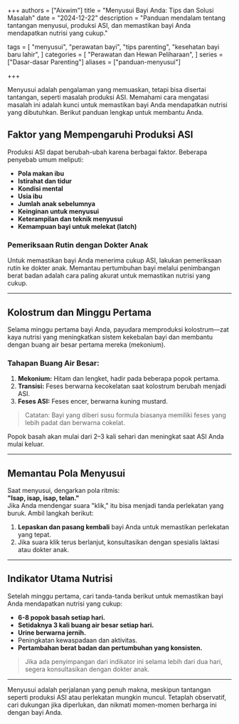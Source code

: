 +++
authors = ["Aixwim"]
title = "Menyusui Bayi Anda: Tips dan Solusi Masalah"
date = "2024-12-22"
description = "Panduan mendalam tentang tantangan menyusui, produksi ASI, dan memastikan bayi Anda mendapatkan nutrisi yang cukup."

tags = [
"menyusui",
"perawatan bayi",
"tips parenting",
"kesehatan bayi baru lahir",
]
categories = [
"Perawatan dan Hewan Peliharaan",
]
series = ["Dasar-dasar Parenting"]
aliases = ["panduan-menyusui"]

+++

Menyusui adalah pengalaman yang memuaskan, tetapi bisa disertai tantangan, seperti masalah produksi ASI. Memahami cara mengatasi masalah ini adalah kunci untuk memastikan bayi Anda mendapatkan nutrisi yang dibutuhkan. Berikut panduan lengkap untuk membantu Anda.

<!--more-->

## Faktor yang Mempengaruhi Produksi ASI  

Produksi ASI dapat berubah-ubah karena berbagai faktor. Beberapa penyebab umum meliputi:

- **Pola makan ibu**  
- **Istirahat dan tidur**  
- **Kondisi mental**  
- **Usia ibu**  
- **Jumlah anak sebelumnya**  
- **Keinginan untuk menyusui**  
- **Keterampilan dan teknik menyusui**  
- **Kemampuan bayi untuk melekat (latch)**  

### Pemeriksaan Rutin dengan Dokter Anak  

Untuk memastikan bayi Anda menerima cukup ASI, lakukan pemeriksaan rutin ke dokter anak. Memantau pertumbuhan bayi melalui penimbangan berat badan adalah cara paling akurat untuk memastikan nutrisi yang cukup.

---

## Kolostrum dan Minggu Pertama  

Selama minggu pertama bayi Anda, payudara memproduksi kolostrum—zat kaya nutrisi yang meningkatkan sistem kekebalan bayi dan membantu dengan buang air besar pertama mereka (mekonium).  

### Tahapan Buang Air Besar:  
1. **Mekonium:** Hitam dan lengket, hadir pada beberapa popok pertama.  
2. **Transisi:** Feses berwarna kecokelatan saat kolostrum berubah menjadi ASI.  
3. **Feses ASI:** Feses encer, berwarna kuning mustard.  

> Catatan: Bayi yang diberi susu formula biasanya memiliki feses yang lebih padat dan berwarna cokelat.  

Popok basah akan mulai dari 2–3 kali sehari dan meningkat saat ASI Anda mulai keluar.

---

## Memantau Pola Menyusui  

Saat menyusui, dengarkan pola ritmis:  
**"Isap, isap, isap, telan."**  
Jika Anda mendengar suara "klik," itu bisa menjadi tanda perlekatan yang buruk. Ambil langkah berikut:  

1. **Lepaskan dan pasang kembali** bayi Anda untuk memastikan perlekatan yang tepat.  
2. Jika suara klik terus berlanjut, konsultasikan dengan spesialis laktasi atau dokter anak.

---

## Indikator Utama Nutrisi  

Setelah minggu pertama, cari tanda-tanda berikut untuk memastikan bayi Anda mendapatkan nutrisi yang cukup:  

- **6-8 popok basah setiap hari.**  
- **Setidaknya 3 kali buang air besar setiap hari.**  
- **Urine berwarna jernih.**  
- Peningkatan kewaspadaan dan aktivitas.  
- **Pertambahan berat badan dan pertumbuhan yang konsisten.**  

> Jika ada penyimpangan dari indikator ini selama lebih dari dua hari, segera konsultasikan dengan dokter anak.

---

Menyusui adalah perjalanan yang penuh makna, meskipun tantangan seperti produksi ASI atau perlekatan mungkin muncul. Tetaplah observatif, cari dukungan jika diperlukan, dan nikmati momen-momen berharga ini dengan bayi Anda.
